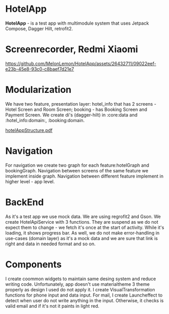 # HotelApp

**HotelApp** - is a test app with multimodule system that uses Jetpack Compose, Dagger Hilt, retrofit2. 

# Screenrecorder, Redmi Xiaomi

https://github.com/MelonLemon/HotelApp/assets/26432711/09022eef-e23b-45e8-93c0-c8baef7d21e7


# Modularization
We have two feature, presentation layer: hotel_info that has 2 screens - Hotel Screen and Room Screen; booking - has Booking Screen and Payment Screen.
We create di's (dagger-hilt)  in :core:data and :hotel_info:domain:, :booking:domain. 

[hotelAppStructure.pdf](https://github.com/MelonLemon/HotelApp/files/12513804/hotelAppStructure.pdf)


# Navigation
For navigation we create two graph for each feature:hotelGraph and bookingGraph. Navigation between screens of the same feature we implement inside graph. 
Navigation between different feature implement in higher level - app level. 

# BackEnd
As it's a test app we use mock data. We are using regrofit2 and Gson. We create HotelApiService with 3 functions. 
They are suspend as we do not expect them to change - we fetch it's once at the start of activity. While it's loading, it shows progress bar. 
As well, we do not make error-handling in use-cases (domain layer) as it's a mock data and we are sure that link is right and data in needed format and so on. 

# Components 
I create coommon widgets to maintain same desing system and reduce writing code. 
Unfortunately, app doesn't use materialtheme 3 theme properly as design I used do not apply it. 
I create VisualTransformation functions for phone input and data input. 
For mail, I create Launcheffect to detect when user do not write anything in the input. Otherwise, it checks is valid email and if it's not it paints in light red. 









